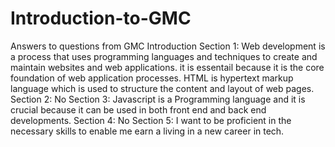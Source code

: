 # Introduction-to-GMC
Answers to questions from GMC Introduction
Section 1: Web development is a process that uses programming languages and techniques to create and maintain websites and web applications. it is essentail because it is the core foundation of web application processes.
HTML is hypertext markup language which is used to structure the content and layout of web pages.
Section 2: No
Section 3: Javascript is a Programming language and it is crucial because it can be used in both front end and back end developments.
Section 4: No
Section 5: I want to be proficient in the necessary skills to enable me earn a living in a new career in tech.
